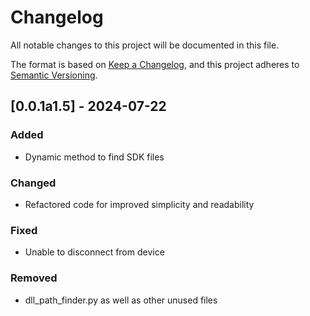 # Changelog

All notable changes to this project will be documented in this file.

The format is based on [Keep a Changelog](https://keepachangelog.com/en/1.0.0/),
and this project adheres to [Semantic Versioning](https://semver.org/spec/v2.0.0.html).

## [0.0.1a1.5] - 2024-07-22

### Added
- Dynamic method to find SDK files

### Changed
- Refactored code for improved simplicity and readability

### Fixed
- Unable to disconnect from device

### Removed
- dll_path_finder.py as well as other unused files
